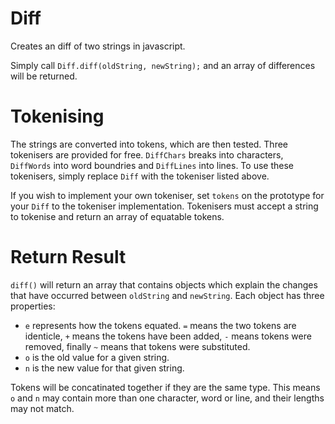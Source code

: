 Diff
====

Creates an diff of two strings in javascript.

Simply call `Diff.diff(oldString, newString);` and an array of differences will be returned.

Tokenising
==========
The strings are converted into tokens, which are then tested. Three tokenisers are provided for free.
`DiffChars` breaks into characters, `DiffWords` into word boundries and `DiffLines` into lines.
To use these tokenisers, simply replace `Diff` with the tokeniser listed above.

If you wish to implement your own tokeniser, set `tokens` on the prototype for your `Diff` to the tokeniser implementation.
Tokenisers must accept a string to tokenise and return an array of equatable tokens.

Return Result
=============

`diff()` will return an array that contains objects which explain the changes that have occurred between `oldString` and `newString`.
Each object has three properties:

  * `e` represents how the tokens equated. `=` means the two tokens are identicle, `+` means the tokens have been added, `-` means tokens were removed, finally `~` means that tokens were substituted.
  * `o` is the old value for a given string.
  * `n` is the new value for that given string.

Tokens will be concatinated together if they are the same type.
This means `o` and `n` may contain more than one character, word or line, and their lengths may not match.
